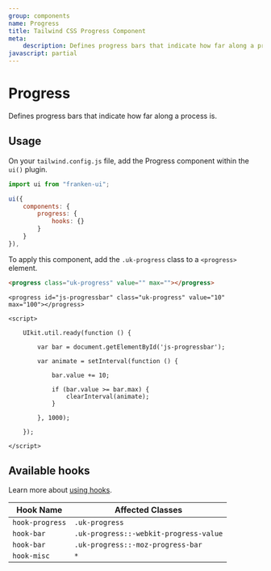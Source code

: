```yaml
---
group: components
name: Progress
title: Tailwind CSS Progress Component
meta:
    description: Defines progress bars that indicate how far along a process is.
javascript: partial
---
```


# Progress

<p class="mt-2 text-xl text-muted-foreground">Defines progress bars that indicate how far along a process is.</p>

## Usage

On your `tailwind.config.js` file, add the Progress component within the `ui()` plugin.

```javascript
import ui from "franken-ui";

ui({
    components: {
        progress: {
            hooks: {}
        }
    }
}),
```

To apply this component, add the `.uk-progress` class to a `<progress>` element.

```html
<progress class="uk-progress" value="" max=""></progress>
```

```example
<progress id="js-progressbar" class="uk-progress" value="10" max="100"></progress>

<script>

    UIkit.util.ready(function () {

        var bar = document.getElementById('js-progressbar');

        var animate = setInterval(function () {

            bar.value += 10;

            if (bar.value >= bar.max) {
                clearInterval(animate);
            }

        }, 1000);

    });

</script>

```

## Available hooks

Learn more about [using hooks](/docs/introduction#using-hooks).

| Hook Name       | Affected Classes                       |
|-----------------|----------------------------------------|
| `hook-progress` | `.uk-progress`                         |
| `hook-bar`      | `.uk-progress::-webkit-progress-value` |
| `hook-bar`      | `.uk-progress::-moz-progress-bar`      |
| `hook-misc`     | `*`                                    |
